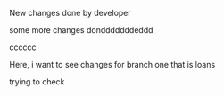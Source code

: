 New changes done by developer

some more changes dondddddddeddd


cccccc

Here, i want to see changes for branch one that is loans

trying to check
